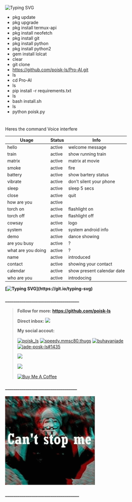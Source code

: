 
![Typing SVG](https://readme-typing-svg.herokuapp.com?color=%2349F707&size=30&lines=☣️+Poisk+-+AI+command+☣️)
- pkg update
- pkg upgrade
- pkg install termux-api
- pkg install neofetch
- pkg install git
- pkg install python
- pkg install python2
- gem install lolcat
- clear
- git clone 
- https://github.com/poisk-ls/Pro-AI.git
- ls
- cd Pro-AI
- ls
- pip install -r requirements.txt
- ls
- bash install.sh
- ls
- python poisk.py

#
Heres the command Voice interfere

| Usage              | Status | Info                        |
|--------------------|--------|-----------------------------|
| hello              | active | welcome message             |
| train                 | active | show running train                  |
| matrix             | active | matrix at movie             |
| smoke              | active | fire                        |
| battery            | active | show bartery status         |
| vibrate            | active | don't silent your phone     |
| sleep              | active | sleep 5 secs                |
| close              | active | quit                        |
| how are you        | active |                             |
| torch on           | active | flashlight on               |
| torch off          | active | flashlight off              |
| cowsay             | active | logo                        |
| system             | active | system android info         |
| demo               | active | dance showing               |
| are you busy       | active | ?                           |
| what are you doing | active | ?                           |
| name               | active | introduced                  |
| contact            | active | showing your contact        |
| calendar           | active | show present calendar date  |
| who are you        | active | introdocing                 |


**[![Typing SVG](https://readme-typing-svg.herokuapp.com?font=Fira+Code&size=26&pause=1000&color=F7D628&center=false&width=435&lines=...enjoy!!)](https://git.io/typing-svg)**
#### ____________________________________
>
>**Follow for more: https://github.com/poisk-ls**
>
>**Direct inbox:**
><a href="https://m.me/speedy.mmsc80.thugs" target="_blank"><img src="https://img.shields.io/badge/Messenger-speedy.mmsc80.thugs-red?style=for-the-badge&logo=messenger"></a>
>
>**<p align="left">My social accout:</p>**
>**<p align="left">**
><a href="https://twitter.com/poisk_ls" target="blank"><img align="center" src="https://raw.githubusercontent.com/rahuldkjain/github-profile-readme-generator/master/src/images/icons/Social/twitter.svg" alt="poisk_ls" height="30" width="40" /></a>
<a href="https://fb.com/speedy.mmsc80.thugs" target="blank"><img align="center" src="https://raw.githubusercontent.com/rahuldkjain/github-profile-readme-generator/master/src/images/icons/Social/facebook.svg" alt="speedy.mmsc80.thugs" height="30" width="40" /></a>
><a href="https://instagram.com/buhayanjade" target="blank"><img align="center" src="https://raw.githubusercontent.com/rahuldkjain/github-profile-readme-generator/master/src/images/icons/Social/instagram.svg" alt="buhayanjade" height="30" width="40" /></a>
><a href="https://discord.gg/jade-posk-ls" target="blank"><img align="center" src="https://raw.githubusercontent.com/rahuldkjain/github-profile-readme-generator/master/src/images/icons/Social/discord.svg" alt="jade-posk-ls#1435" height="30" width="40" /></a>
></p>
><a href="https://wa.me/639052877252?text=Hi%20Im%20Jade%20☺️"> <img src="https://img.shields.io/badge/WhatsApp-25D366?style=for-the-badge&logo=whatsapp&logoColor=white" /></a>
>
><a href="https://t.me/poisLs"><img src="https://img.shields.io/badge/telegram-poiskLs-blue.svg">
>
><a href="https://www.buymeacoffee.com/bsit3sbuhaY" target="_blank"><img src="https://cdn.buymeacoffee.com/buttons/v2/default-violet.png" alt="Buy Me A Coffee" height= "60px" width= "217px" ></a>


####  ___________________________________
![Alt text](https://github.com/poisk-ls/poisk-ls/blob/main/My%20Database%20Work/gif/120407.gif)
#### ____________________________________
